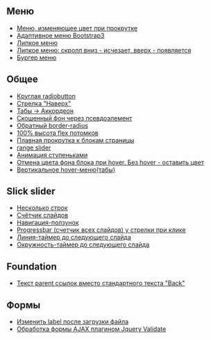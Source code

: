 Меню
---
+ [Меню, изменяющее цвет при прокрутке](https://codepen.io/st-iv/pen/Lddrey)
+ [Адаптивное меню Bootstrap3](https://codepen.io/st-iv/pen/zWjjeb?editors=1011)
+ [Липкое меню](https://codepen.io/codeams/pen/uljkp)
+ [Липкое меню: скролл вниз - исчезает, вверх - появляется](https://codepen.io/st-iv/pen/VEWRbj)
+ [Бургер меню](https://codepen.io/st-iv/pen/qYyGgP)

Общее
---
+ [Круглая radiobutton](https://codepen.io/st-iv/pen/ZjprGp?editors=1100)
+ [Стрелка "Наверх"](https://codepen.io/st-iv/pen/zJEXra)
+ [Табы -> Аккордеон](https://codepen.io/st-iv/pen/aaGgJM?editors=1010)
+ [Скошенный фон через псевдоэлемент](https://codepen.io/st-iv/pen/vzQbqe?editors=1100)
+ [Обратный border-radius](https://codepen.io/st-iv/pen/MqZKPr)
+ [100% высота flex потомков](https://stackoverflow.com/questions/15381172/how-to-make-flexbox-children-100-height-of-their-parent)
+ [Плавная прокрутка к блокам страницы](https://gist.github.com/st-iv/f0487af6c7c2a442e481c2f234afb122)
+ [range slider](https://codepen.io/st-iv/pen/OBbpdx)
+ [Анимация ступеньками](https://codepen.io/st-iv/pen/ZqeoQe)
+ [Отмена цвета фона блока при hover. Без hover - оставить цвет](https://codepen.io/st-iv/pen/zmjEve)
+ [Вертикальное hover-меню(табы)](https://codepen.io/st-iv/pen/zmjEve)

Slick slider
---
+ [Несколько строк](https://jsfiddle.net/en593gyd/15/)
+ [Счётчик слайдов](https://jsfiddle.net/rLLvvpcm/81/)
+ [Навигация-ползунок](https://codepen.io/st-iv/pen/wYvzBM)
+ [Progressbar (счетчик всех слайдов) у стрелки при клике](https://codepen.io/st-iv/pen/OBJRyV)
+ [Линия-таймер до следующего слайда](https://codepen.io/st-iv/pen/jeOMBw)
+ [Окружность-таймер до следующего слайда](https://codepen.io/st-iv/pen/ReogRq)

Foundation
---
+ [Текст parent ссылок вместо стандартного текста "Back"](https://gist.github.com/st-iv/a3e91f72c43933def54967dbd20084af)

Формы
---
+ [Изменить label после загрузки файла](https://gist.github.com/st-iv/b724e4f3374997abe63a66bd43e7f2f4)
+ [Обработка формы AJAX плагином Jquery Validate](https://gist.github.com/st-iv/4c57d3b903369d9306b4502c801f030d)